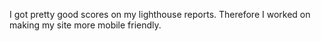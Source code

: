I got pretty good scores on my lighthouse reports. Therefore I worked on making my site more mobile friendly.
